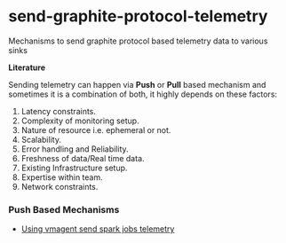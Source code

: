 # send-graphite-protocol-telemetry
Mechanisms to send graphite protocol based telemetry data to various sinks

**Literature**

Sending telemetry can happen via **Push** or **Pull** based mechanism and sometimes it is a combination of both, it highly depends on these factors:
1. Latency constraints.
2. Complexity of monitoring setup.
3. Nature of resource i.e. ephemeral or not.
4. Scalability.
5. Error handling and Reliability.
6. Freshness of data/Real time data.
7. Existing Infrastructure setup.
8. Expertise within team.
9. Network constraints.


### Push Based Mechanisms

* [Using vmagent send spark jobs telemetry](https://github.com/pree-dew/send-graphite-based-telemetry/blob/main/push-mechanisms/spark-application-via-vmagent/Readme.md)

   
  

   
